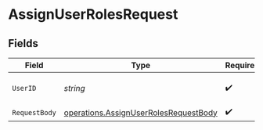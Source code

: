 # AssignUserRolesRequest


## Fields

| Field                                                                                          | Type                                                                                           | Required                                                                                       | Description                                                                                    |
| ---------------------------------------------------------------------------------------------- | ---------------------------------------------------------------------------------------------- | ---------------------------------------------------------------------------------------------- | ---------------------------------------------------------------------------------------------- |
| `UserID`                                                                                       | *string*                                                                                       | :heavy_check_mark:                                                                             | The unique identifier of the user.                                                             |
| `RequestBody`                                                                                  | [operations.AssignUserRolesRequestBody](../../models/operations/assignuserrolesrequestbody.md) | :heavy_check_mark:                                                                             | N/A                                                                                            |